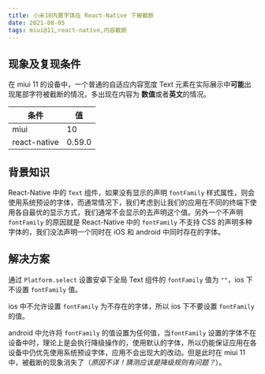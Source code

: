 ```yaml
---
title: 小米10内置字体在 React-Native 下被截断
date: 2021-08-05
tags: miui@11,react-native,内容截断
---
```


## 现象及复现条件

在 miui 11 的设备中，一个普通的自适应内容宽度 Text 元素在实际展示中**可能**出现尾部字符被截断的情况，多出现在内容为 **数值**或者**英文**的情况。

| 条件         | 值     |
| ------------ | ------ |
| miui         | 10     |
| react-native | 0.59.0 |

## 背景知识

React-Native 中的 `Text` 组件，如果没有显示的声明 `fontFamily` 样式属性，则会使用系统预设的字体，而通常情况下，我们考虑到让我们的应用在不同的终端下使用各自最优的显示方式，我们通常不会显示的去声明这个值。另外一个不声明 `fontFamily` 的原因就是 React-Native 中的 `fontFamily` 不支持 CSS 的声明多种字体的，我们没法声明一个同时在 iOS 和 android 中同时存在的字体。

## 解决方案

通过 `Platform.select` 设置安卓下全局 Text 组件的 `fontFamily` 值为 `""`，ios 下不设置 `fontFamily` 值。

ios 中不允许设置 `fontFamily` 为不存在的字体，所以 ios 下不要设置 `fontFamily` 的值。

android 中允许将 `fontFamily` 的值设置为任何值，当`fontFamily` 设置的字体不在设备中时，理论上是会执行降级操作的，使用默认的字体，所以仍能保证应用在各设备中仍优先使用系统预设字体，应用不会出现大的改动。但是此时在 miui 11 中，被截断的现象消失了（_原因不详！猜测应该是降级规则有问题？_）。
